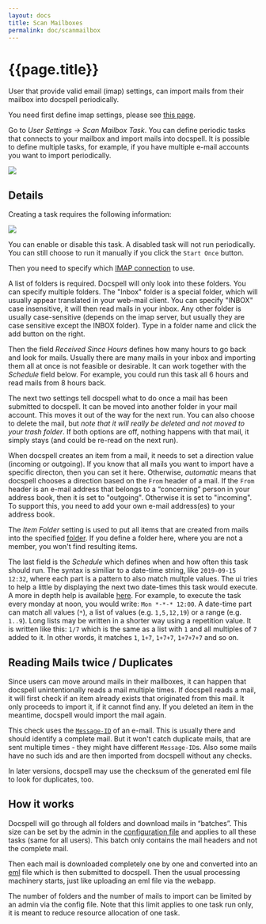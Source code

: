 ```yaml
---
layout: docs
title: Scan Mailboxes
permalink: doc/scanmailbox
---
```


# {{page.title}}

User that provide valid email (imap) settings, can import mails from
their mailbox into docspell periodically.

You need first define imap settings, please see [this
page](emailsettings#imap-settings).

Go to *User Settings -> Scan Mailbox Task*. You can define periodic
tasks that connects to your mailbox and import mails into docspell. It
is possible to define multiple tasks, for example, if you have
multiple e-mail accounts you want to import periodically.

<div class="thumbnail">
  <img src="../img/scanmailbox-list.png">
</div>


## Details

Creating a task requires the following information:

<div class="thumbnail">
  <img src="../img/scanmailbox-detail.png">
</div>

You can enable or disable this task. A disabled task will not run
periodically. You can still choose to run it manually if you click the
`Start Once` button.

Then you need to specify which [IMAP
connection](emailsettings#imap-settings) to use.

A list of folders is required. Docspell will only look into these
folders. You can specify multiple folders. The "Inbox" folder is a
special folder, which will usually appear translated in your web-mail
client. You can specify "INBOX" case insensitive, it will then read
mails in your inbox. Any other folder is usually case-sensitive
(depends on the imap server, but usually they are case sensitive
except the INBOX folder). Type in a folder name and click the add
button on the right.

Then the field *Received Since Hours* defines how many hours to go
back and look for mails. Usually there are many mails in your inbox
and importing them all at once is not feasible or desirable. It can
work together with the *Schedule* field below. For example, you could
run this task all 6 hours and read mails from 8 hours back.

The next two settings tell docspell what to do once a mail has been
submitted to docspell. It can be moved into another folder in your
mail account. This moves it out of the way for the next run. You can
also choose to delete the mail, but *note that it will really be
deleted and not moved to your trash folder*. If both options are off,
nothing happens with that mail, it simply stays (and could be re-read
on the next run).

When docspell creates an item from a mail, it needs to set a direction
value (incoming or outgoing). If you know that all mails you want to
import have a specific directon, then you can set it here. Otherwise,
*automatic* means that docspell chooses a direction based on the
`From` header of a mail. If the `From` header is an e-mail address
that belongs to a “concerning” person in your address book, then it is
set to "outgoing". Otherwise it is set to "incoming". To support this,
you need to add your own e-mail address(es) to your address book.

The *Item Folder* setting is used to put all items that are created
from mails into the specified [folder](metadata#folders). If you
define a folder here, where you are not a member, you won't find
resulting items.

The last field is the *Schedule* which defines when and how often this
task should run. The syntax is similiar to a date-time string, like
`2019-09-15 12:32`, where each part is a pattern to also match multple
values. The ui tries to help a little by displaying the next two
date-times this task would execute. A more in depth help is available
[here](https://github.com/eikek/calev#what-are-calendar-events). For
example, to execute the task every monday at noon, you would write:
`Mon *-*-* 12:00`. A date-time part can match all values (`*`), a list
of values (e.g. `1,5,12,19`) or a range (e.g. `1..9`). Long lists may
be written in a shorter way using a repetition value. It is written
like this: `1/7` which is the same as a list with `1` and all
multiples of `7` added to it. In other words, it matches `1`, `1+7`,
`1+7+7`, `1+7+7+7` and so on.


## Reading Mails twice / Duplicates

Since users can move around mails in their mailboxes, it can happen
that docspell unintentionally reads a mail multiple times. If docspell
reads a mail, it will first check if an item already exists that
originated from this mail. It only proceeds to import it, if it cannot
find any. If you deleted an item in the meantime, docspell would
import the mail again.

This check uses the
[`Message-ID`](https://en.wikipedia.org/wiki/Message-ID) of an e-mail.
This is usually there and should identify a complete mail. But it
won't catch duplicate mails, that are sent multiple times - they might
have different `Message-ID`s. Also some mails have no such ids and are
then imported from docspell without any checks.

In later versions, docspell may use the checksum of the generated eml
file to look for duplicates, too.


## How it works

Docspell will go through all folders and download mails in “batches”.
This size can be set by the admin in the [configuration
file](configure#joex) and applies to all these tasks (same for all
users). This batch only contains the mail headers and not the complete
mail.

Then each mail is downloaded completely one by one and converted into
an [eml](https://en.wikipedia.org/wiki/Email#Filename_extensions) file
which is then submitted to docspell. Then the usual processing
machinery starts, just like uploading an eml file via the webapp.

The number of folders and the number of mails to import can be limited
by an admin via the config file. Note that this limit applies to one
task run only, it is meant to reduce resource allocation of one task.
